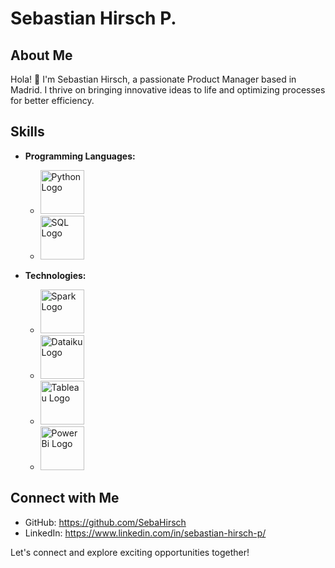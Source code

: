 # Sebastian Hirsch P.

## About Me

Hola! 👋 I'm Sebastian Hirsch, a passionate Product Manager based in Madrid. I thrive on bringing innovative ideas to life and optimizing processes for better efficiency.

## Skills

- **Programming Languages:** 
  - <a href="https://www.python.org/" title="Python"><img src="https://www.python.org/static/community_logos/python-logo.png" alt="Python Logo" width="70"></a>
  - <a href="https://www.sql.org/" title="SQL"><img src="https://www.pngitem.com/pimgs/m/146-1468479_sql-logo-png-blue-sql-logo-png-transparent.png" alt="SQL Logo" width="70"></a>

- **Technologies:** 
  - <a href="https://spark.apache.org/" title="Spark"><img src="https://spark.apache.org/images/spark-logo-trademark.png" alt="Spark Logo" width="70"></a>
  - <a href="https://www.dataiku.com/" title="Dataiku"><img src="https://www.dataiku.com/static/img/logo.svg" alt="Dataiku Logo" width="70"></a>
  - <a href="https://www.tableau.com/" title="Tableau"><img src="https://www.tableau.com/sites/default/files/pages/tableau-logo-rgb.png" alt="Tableau Logo" width="70"></a>
  - <a href="https://powerbi.microsoft.com/" title="PowerBi"><img src="https://upload.wikimedia.org/wikipedia/commons/c/cf/Power_bi_logo_black.svg" alt="PowerBi Logo" width="70"></a>

## Connect with Me

- GitHub: https://github.com/SebaHirsch
- LinkedIn: https://www.linkedin.com/in/sebastian-hirsch-p/
  
Let's connect and explore exciting opportunities together!
